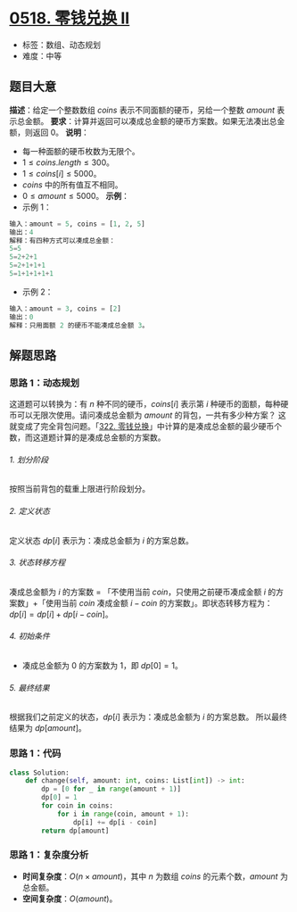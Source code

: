 # [0518. 零钱兑换 II](https://leetcode.cn/problems/coin-change-ii/)
- 标签：数组、动态规划
- 难度：中等
## 题目大意
**描述**：给定一个整数数组 $coins$ 表示不同面额的硬币，另给一个整数 $amount$ 表示总金额。
**要求**：计算并返回可以凑成总金额的硬币方案数。如果无法凑出总金额，则返回 $0$。
**说明**：
- 每一种面额的硬币枚数为无限个。
- $1 \le coins.length \le 300$。
- $1 \le coins[i] \le 5000$。
- $coins$ 中的所有值互不相同。
- $0 \le amount \le 5000$。
**示例**：
- 示例 1：
```python
输入：amount = 5, coins = [1, 2, 5]
输出：4
解释：有四种方式可以凑成总金额：
5=5
5=2+2+1
5=2+1+1+1
5=1+1+1+1+1
```
- 示例 2：
```python
输入：amount = 3, coins = [2]
输出：0
解释：只用面额 2 的硬币不能凑成总金额 3。
```
## 解题思路
### 思路 1：动态规划
这道题可以转换为：有 $n$ 种不同的硬币，$coins[i]$ 表示第 $i$ 种硬币的面额，每种硬币可以无限次使用。请问凑成总金额为 $amount$ 的背包，一共有多少种方案？
这就变成了完全背包问题。「[322. 零钱兑换](https://leetcode.cn/problems/coin-change/)」中计算的是凑成总金额的最少硬币个数，而这道题计算的是凑成总金额的方案数。
###### 1. 划分阶段
按照当前背包的载重上限进行阶段划分。
###### 2. 定义状态
定义状态 $dp[i]$ 表示为：凑成总金额为 $i$ 的方案总数。
###### 3. 状态转移方程
凑成总金额为 $i$ 的方案数 = 「不使用当前 $coin$，只使用之前硬币凑成金额 $i$ 的方案数」+「使用当前 $coin$ 凑成金额 $i - coin$ 的方案数」。即状态转移方程为：$dp[i] = dp[i] + dp[i - coin]$。
###### 4. 初始条件
- 凑成总金额为 $0$ 的方案数为 $1$，即 $dp[0] = 1$。
###### 5. 最终结果
根据我们之前定义的状态，$dp[i]$ 表示为：凑成总金额为 $i$ 的方案总数。 所以最终结果为 $dp[amount]$。
### 思路 1：代码
```python
class Solution:
    def change(self, amount: int, coins: List[int]) -> int:
        dp = [0 for _ in range(amount + 1)]
        dp[0] = 1
        for coin in coins:
            for i in range(coin, amount + 1):
                dp[i] += dp[i - coin]
        return dp[amount]
```
### 思路 1：复杂度分析
- **时间复杂度**：$O(n \times amount)$，其中 $n$ 为数组 $coins$ 的元素个数，$amount$ 为总金额。
- **空间复杂度**：$O(amount)$。
